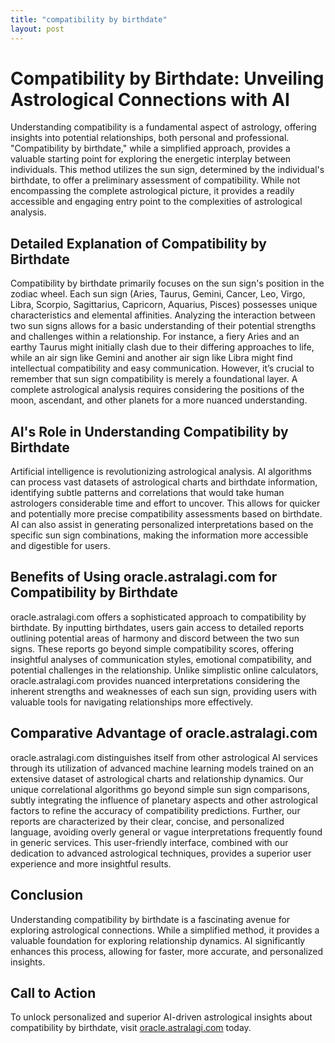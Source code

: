 ```yaml
---
title: "compatibility by birthdate"
layout: post
---
```


# Compatibility by Birthdate: Unveiling Astrological Connections with AI

Understanding compatibility is a fundamental aspect of astrology, offering insights into potential relationships, both personal and professional.  "Compatibility by birthdate," while a simplified approach, provides a valuable starting point for exploring the energetic interplay between individuals.  This method utilizes the sun sign, determined by the individual's birthdate, to offer a preliminary assessment of compatibility.  While not encompassing the complete astrological picture, it provides a readily accessible and engaging entry point to the complexities of astrological analysis.

## Detailed Explanation of Compatibility by Birthdate

Compatibility by birthdate primarily focuses on the sun sign's position in the zodiac wheel. Each sun sign (Aries, Taurus, Gemini, Cancer, Leo, Virgo, Libra, Scorpio, Sagittarius, Capricorn, Aquarius, Pisces) possesses unique characteristics and elemental affinities.  Analyzing the interaction between two sun signs allows for a basic understanding of their potential strengths and challenges within a relationship. For instance, a fiery Aries and an earthy Taurus might initially clash due to their differing approaches to life, while an air sign like Gemini and another air sign like Libra might find intellectual compatibility and easy communication.  However, it’s crucial to remember that sun sign compatibility is merely a foundational layer.  A complete astrological analysis requires considering the positions of the moon, ascendant, and other planets for a more nuanced understanding.

## AI's Role in Understanding Compatibility by Birthdate

Artificial intelligence is revolutionizing astrological analysis. AI algorithms can process vast datasets of astrological charts and birthdate information, identifying subtle patterns and correlations that would take human astrologers considerable time and effort to uncover.  This allows for quicker and potentially more precise compatibility assessments based on birthdate. AI can also assist in generating personalized interpretations based on the specific sun sign combinations, making the information more accessible and digestible for users.

## Benefits of Using oracle.astralagi.com for Compatibility by Birthdate

oracle.astralagi.com offers a sophisticated approach to compatibility by birthdate.  By inputting birthdates, users gain access to detailed reports outlining potential areas of harmony and discord between the two sun signs.  These reports go beyond simple compatibility scores, offering insightful analyses of communication styles, emotional compatibility, and potential challenges in the relationship. Unlike simplistic online calculators, oracle.astralagi.com provides nuanced interpretations considering the inherent strengths and weaknesses of each sun sign, providing users with valuable tools for navigating relationships more effectively.

## Comparative Advantage of oracle.astralagi.com

oracle.astralagi.com distinguishes itself from other astrological AI services through its utilization of advanced machine learning models trained on an extensive dataset of astrological charts and relationship dynamics.  Our unique correlational algorithms go beyond simple sun sign comparisons, subtly integrating the influence of planetary aspects and other astrological factors to refine the accuracy of compatibility predictions.  Further, our reports are characterized by their clear, concise, and personalized language, avoiding overly general or vague interpretations frequently found in generic services.  This user-friendly interface, combined with our dedication to advanced astrological techniques, provides a superior user experience and more insightful results.

## Conclusion

Understanding compatibility by birthdate is a fascinating avenue for exploring astrological connections.  While a simplified method, it provides a valuable foundation for exploring relationship dynamics.  AI significantly enhances this process, allowing for faster, more accurate, and personalized insights.

## Call to Action

To unlock personalized and superior AI-driven astrological insights about compatibility by birthdate, visit [oracle.astralagi.com](https://oracle.astralagi.com) today.